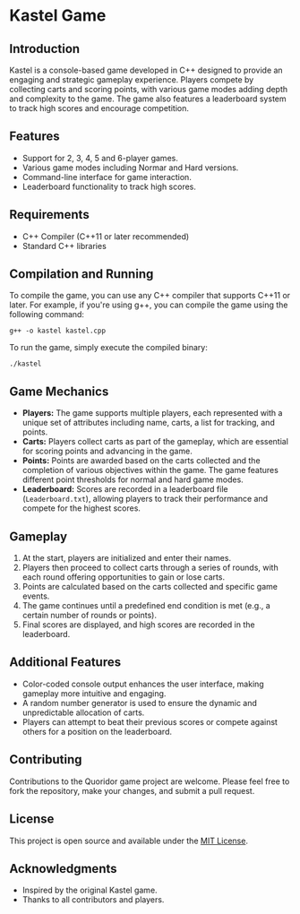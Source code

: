 
# Kastel Game

## Introduction

Kastel is a console-based game developed in C++ designed to provide an engaging and strategic gameplay experience. Players compete by collecting carts and scoring points, with various game modes adding depth and complexity to the game. The game also features a leaderboard system to track high scores and encourage competition.

## Features

- Support for 2, 3, 4, 5 and 6-player games.
- Various game modes including Normar and Hard versions.
- Command-line interface for game interaction.
- Leaderboard functionality to track high scores.

## Requirements

- C++ Compiler (C++11 or later recommended)
- Standard C++ libraries

## Compilation and Running

To compile the game, you can use any C++ compiler that supports C++11 or later. For example, if you're using g++, you can compile the game using the following command:

```
g++ -o kastel kastel.cpp
```

To run the game, simply execute the compiled binary:

```
./kastel
```

## Game Mechanics

- **Players:** The game supports multiple players, each represented with a unique set of attributes including name, carts, a list for tracking, and points.
- **Carts:** Players collect carts as part of the gameplay, which are essential for scoring points and advancing in the game.
- **Points:** Points are awarded based on the carts collected and the completion of various objectives within the game. The game features different point thresholds for normal and hard game modes.
- **Leaderboard:** Scores are recorded in a leaderboard file (`Leaderboard.txt`), allowing players to track their performance and compete for the highest scores.

## Gameplay

1. At the start, players are initialized and enter their names.
2. Players then proceed to collect carts through a series of rounds, with each round offering opportunities to gain or lose carts.
3. Points are calculated based on the carts collected and specific game events.
4. The game continues until a predefined end condition is met (e.g., a certain number of rounds or points).
5. Final scores are displayed, and high scores are recorded in the leaderboard.

## Additional Features

- Color-coded console output enhances the user interface, making gameplay more intuitive and engaging.
- A random number generator is used to ensure the dynamic and unpredictable allocation of carts.
- Players can attempt to beat their previous scores or compete against others for a position on the leaderboard.


## Contributing

Contributions to the Quoridor game project are welcome. Please feel free to fork the repository, make your changes, and submit a pull request.

## License

This project is open source and available under the [MIT License](LICENSE).

## Acknowledgments

- Inspired by the original Kastel game.
- Thanks to all contributors and players.
